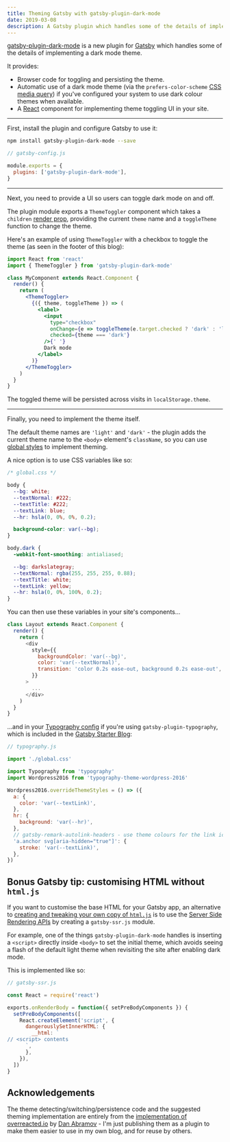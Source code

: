 ```yaml
---
title: Theming Gatsby with gatsby-plugin-dark-mode
date: 2019-03-08
description: A Gatsby plugin which handles some of the details of implementing a dark mode theme.
---
```


[gatsby-plugin-dark-mode](https://github.com/insin/gatsby-plugin-dark-mode#readme) is a new plugin for [Gatsby](https://www.gatsbyjs.org) which handles some of the details of implementing a dark mode theme.

It provides:

- Browser code for toggling and persisting the theme.
- Automatic use of a dark mode theme (via the `prefers-color-scheme` [CSS media query](https://developer.mozilla.org/en-US/docs/Web/CSS/@media/prefers-color-scheme)) if you've configured your system to use dark colour themes when available.
- A [React](https://reactjs.org) component for implementing theme toggling UI in your site.

---

First, install the plugin and configure Gatsby to use it:

```sh
npm install gatsby-plugin-dark-mode --save
```

```js
// gatsby-config.js

module.exports = {
  plugins: ['gatsby-plugin-dark-mode'],
}
```

---

Next, you need to provide a UI so users can toggle dark mode on and off.

The plugin module exports a `ThemeToggler` component which takes a `children` [render prop](https://reactjs.org/docs/render-props.html), providing the current `theme` name and a `toggleTheme` function to change the theme.

Here's an example of using `ThemeToggler` with a checkbox to toggle the theme (as seen in the footer of this blog):

```jsx
import React from 'react'
import { ThemeToggler } from 'gatsby-plugin-dark-mode'

class MyComponent extends React.Component {
  render() {
    return (
      <ThemeToggler>
        {({ theme, toggleTheme }) => (
          <label>
            <input
              type="checkbox"
              onChange={e => toggleTheme(e.target.checked ? 'dark' : 'light')}
              checked={theme === 'dark'}
            />{' '}
            Dark mode
          </label>
        )}
      </ThemeToggler>
    )
  }
}
```

The toggled theme will be persisted across visits in `localStorage.theme`.

---

Finally, you need to implement the theme itself.

The default theme names are `'light'` and `'dark'` - the plugin adds the current theme name to the `<body>` element's `className`, so you can use [global styles](https://www.gatsbyjs.org/docs/creating-global-styles) to implement theming.

A nice option is to use CSS variables like so:

```css
/* global.css */

body {
  --bg: white;
  --textNormal: #222;
  --textTitle: #222;
  --textLink: blue;
  --hr: hsla(0, 0%, 0%, 0.2);

  background-color: var(--bg);
}

body.dark {
  -webkit-font-smoothing: antialiased;

  --bg: darkslategray;
  --textNormal: rgba(255, 255, 255, 0.88);
  --textTitle: white;
  --textLink: yellow;
  --hr: hsla(0, 0%, 100%, 0.2);
}
```

You can then use these variables in your site's components...

```js
class Layout extends React.Component {
  render() {
    return (
      <div
        style={{
          backgroundColor: 'var(--bg)',
          color: 'var(--textNormal)',
          transition: 'color 0.2s ease-out, background 0.2s ease-out',
        }}
      >
        ...
      </div>
    )
  }
}
```

...and in your [Typography config](https://www.gatsbyjs.org/docs/typography-js/#creating-the-typography-configuration) if you're using `gatsby-plugin-typography`, which is included in the [Gatsby Starter Blog](https://www.gatsbyjs.org/starters/gatsbyjs/gatsby-starter-blog/):

```js
// typography.js

import './global.css'

import Typography from 'typography'
import Wordpress2016 from 'typography-theme-wordpress-2016'

Wordpress2016.overrideThemeStyles = () => ({
  a: {
    color: 'var(--textLink)',
  },
  hr: {
    background: 'var(--hr)',
  },
  // gatsby-remark-autolink-headers - use theme colours for the link icon
  'a.anchor svg[aria-hidden="true"]': {
    stroke: 'var(--textLink)',
  },
})
```

## Bonus Gatsby tip: customising HTML without `html.js`

If you want to customise the base HTML for your Gatsby app, an alternative to [creating and tweaking your own copy of `html.js`](https://www.gatsbyjs.org/docs/custom-html/) is to use the [Server Side Rendering APIs](https://www.gatsbyjs.org/docs/ssr-apis/) by creating a `gatsby-ssr.js` module.

For example, one of the things `gatsby-plugin-dark-mode` handles is inserting a `<script>` directly inside `<body>` to set the initial theme, which avoids seeing a flash of the default light theme when revisiting the site after enabling dark mode.

This is implemented like so:

```js
// gatsby-ssr.js

const React = require('react')

exports.onRenderBody = function({ setPreBodyComponents }) {
  setPreBodyComponents([
    React.createElement('script', {
      dangerouslySetInnerHTML: {
        __html: `
// <script> contents
      `,
      },
    }),
  ])
}
```

## Acknowledgements

The theme detecting/switching/persistence code and the suggested theming implementation are entirely from the [implementation of overreacted.io](https://github.com/gaearon/overreacted.io) by [Dan Abramov](https://twitter.com/dan_abramov) - I'm just publishing them as a plugin to make them easier to use in my own blog, and for reuse by others.
